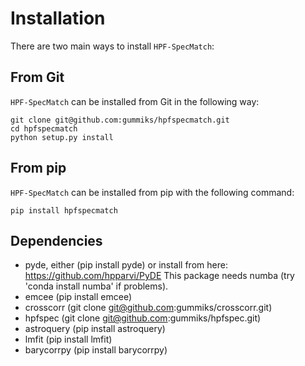 # Installation

There are two main ways to install `HPF-SpecMatch`:


## From Git
`HPF-SpecMatch` can be installed from Git in the following way:
```
git clone git@github.com:gummiks/hpfspecmatch.git
cd hpfspecmatch
python setup.py install
```

## From pip
`HPF-SpecMatch` can be installed from pip with the following command:
```
pip install hpfspecmatch 
```

## Dependencies

- pyde, either (pip install pyde) or install from here: https://github.com/hpparvi/PyDE This package needs numba (try 'conda install numba' if problems).
- emcee (pip install emcee)
- crosscorr (git clone git@github.com:gummiks/crosscorr.git)
- hpfspec (git clone git@github.com:gummiks/hpfspec.git)
- astroquery (pip install astroquery)
- lmfit (pip install lmfit)
- barycorrpy (pip install barycorrpy)

